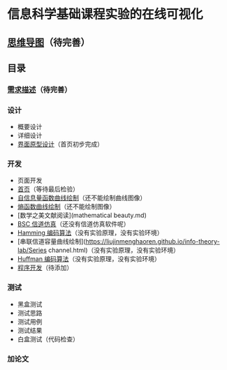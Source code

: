 # 信息科学基础课程实验的在线可视化

## [思维导图](http://naotu.baidu.com/file/7667feee318877391441f9ae4ed2da8e?token=f41be2c1ea8a7b1c)（待完善）

## 目录

### [需求描述](requirement.md)（待完善）

### 设计
- 概要设计
- 详细设计
- [界面原型设计](https://modao.cc/app/zvWIKW991DVRsUtEj29d2Wb6KVA26jL)（首页初步完成）

### 开发
- 页面开发
 - [首页](https://liujinmenghaoren.github.io/info-theory-lab/%E9%A6%96%E9%A1%B5.html)（等待最后检验）
 - [自信息量函数曲线绘制](https://liujinmenghaoren.github.io/info-theory-lab/自信息量函数曲线绘制.html)（还不能绘制曲线图像）
 - [熵函数曲线绘制](https://liujinmenghaoren.github.io/info-theory-lab/entropy.html)（还不能绘制图像）
 - [数学之美文献阅读](mathematical beauty.md)
 - [BSC 信道仿真](https://liujinmenghaoren.github.io/info-theory-lab/BSC.html)（还没有信道仿真软件呢）
 - [Hamming 编码算法](https://liujinmenghaoren.github.io/info-theory-lab/Hamming.html)（没有实验原理，没有实验环境）
 - [串联信道容量曲线绘制](https://liujinmenghaoren.github.io/info-theory-lab/Series channel.html)（没有实验原理，没有实验环境）
 - [Huffman 编码算法](https://liujinmenghaoren.github.io/info-theory-lab/Huffman.html)（没有实验原理，没有实验环境）
- [程序开发]()（待添加）

### 测试
- 黑盒测试
 - 测试思路
 - 测试用例
 - 测试结果
- 白盒测试（代码检查）

### 加论文